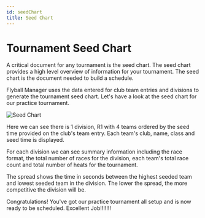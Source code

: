 ```yaml
---
id: seedChart
title: Seed Chart
---
```


# Tournament Seed Chart

A critical document for any tournament is the seed chart. The seed chart provides a high level overview of information for your tournament. The seed chart is the document needed to build a schedule.

Flyball Manager uses the data entered for club team entries and divisions to generate the tournament seed chart. Let's have a look at the seed chart for our practice tournament.

![Seed Chart](/img/seeding-seed-chart.png)

Here we can see there is 1 division, R1 with 4 teams ordered by the seed time provided on the club's team entry. Each team's club, name, class and seed time is displayed. 

For each division we can see summary information including the race format, the total number of races for the division, each team's total race count and total number of heats for the tournament. 

The spread shows the time in seconds between the highest seeded team and lowest seeded team in the division. The lower the spread, the more competitive the division will be.

Congratulations! You've got our practice tournament all setup and is now ready to be scheduled. Excellent Job!!!!!!!